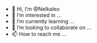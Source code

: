 - 👋 Hi, I’m @Nelkaleo
- 👀 I’m interested in ...
- 🌱 I’m currently learning ...
- 💞️ I’m looking to collaborate on ...
- 📫 How to reach me ...

<!---
Nelkaleo/Nelkaleo is a ✨ special ✨ repository because its `README.md` (this file) appears on your GitHub profile.
You can click the Preview link to take a look at your changes.
--->
